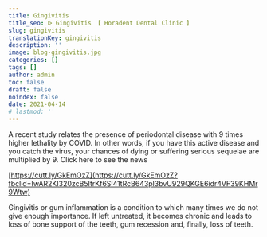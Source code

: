 ```yaml
---
title: Gingivitis
title_seo: ᐅ Gingivitis 【 Horadent Dental Clinic 】
slug: gingivitis
translationKey: gingivitis
description: ''
image: blog-gingivitis.jpg
categories: []
tags: []
author: admin
toc: false
draft: false
noindex: false
date: 2021-04-14
# lastmod: ''
---
```

A recent study relates the presence of periodontal disease with 9 times higher lethality by COVID. In other words, if you have this active disease and you catch the virus, your chances of dying or suffering serious sequelae are multiplied by 9. Click here to see the news

[https://cutt.ly/GkEmOzZ](https://cutt.ly/GkEmOzZ?fbclid=IwAR2KI320zcB5ItrKf6Sl41tRcB643pl3bvU929QKGE6idr4VF39KHMr9Wtw)

Gingivitis or gum inflammation is a condition to which many times we do not give enough importance. If left untreated, it becomes chronic and leads to loss of bone support of the teeth, gum recession and, finally, loss of teeth.
